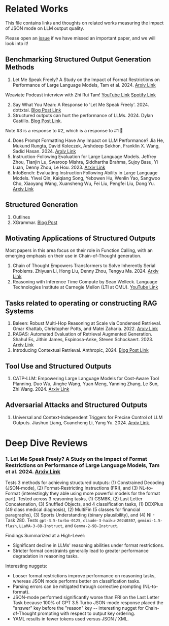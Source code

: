 # Related Works
This file contains links and thoughts on related works measuring the impact of JSON mode on LLM output quality.

Please open an [issue](https://github.com/weaviate/structured-rag/issues/new) if we have missed an important paper, and we will look into it!

## Benchmarking Structured Output Generation Methods
1. Let Me Speak Freely? A Study on the Impact of Format Restrictions on Performance of Large Language Models, Tam et al. 2024. [Arxiv Link](https://arxiv.org/pdf/2408.02442)

Weaviate Podcast interview with Zhi Rui Tam! [YouTube Link](https://www.youtube.com/watch?v=UsVIX9NJ_a4) [Spotify Link](https://spotifyanchor-web.app.link/e/KkmrH99LkOb)

2. Say What You Mean: A Response to 'Let Me Speak Freely'. 2024. dottxtai. [Blog Post Link](https://blog.dottxt.co/say-what-you-mean.html)
3. Structured outputs can hurt the performance of LLMs. 2024. Dylan Castillo. [Blog Post Link](https://dylancastillo.co/posts/say-what-you-mean-sometimes.html).

Note #3 is a response to #2, which is a response to #1 🤠

4. Does Prompt Formatting Have Any Impact on LLM Performance? Jia He, Mukund Rungta, David Koleczek, Arshdeep Sekhon, Franklin X. Wang, Sadid Hasan. 2024. [Arxiv Link](https://arxiv.org/pdf/2411.10541)
5. Instruction-Following Evaluation for Large Language Models. Jeffrey Zhou, Tianjin Lu, Swaroop Mishra, Siddhartha Brahma, Sujoy Basu, Yi Luan, Denny Zhou, Le Hou. 2023. [Arxiv Link](https://arxiv.org/abs/2311.07911)
6. InfoBench: Evaluating Instruction Following Ability in Large Language Models. Yiwei Qin, Kaiqiang Song, Yebowen Hu, Wenlin Yao, Sangwoo Cho, Xiaoyang Wang, Xuansheng Wu, Fei Liu, Pengfei Liu, Dong Yu. [Arxiv Link](https://arxiv.org/pdf/2401.03601)

## Structured Generation
1. Outlines
2. XGrammar. [Blog Post](https://blog.mlc.ai/2024/11/22/achieving-efficient-flexible-portable-structured-generation-with-xgrammar)

## Motivating Applications of Structured Outputs
Most papers in this area focus on their role in Function Calling, with an emerging emphasis on their use in Chain-of-Thought generation.
1. Chain of Thought Empowers Transformers to Solve Inherently Serial Problems. Zhiyuan Li, Hong Liu, Denny Zhou, Tengyu Ma. 2024. [Arxiv Link](https://arxiv.org/pdf/2402.12875)
2. Reasoning with Inference Time Compute by Sean Welleck. Language Technologies Institute at Carnegie Mellon (LTI at CMU). [YouTube Link](https://www.youtube.com/watch?v=lGr-O2rK7WQ)

## Tasks related to operating or constructing RAG Systems
1. Baleen: Robust Multi-Hop Reasoning at Scale via Condensed Retrieval. Omar Khattab, Christopher Potts, and Matei Zaharia. 2022. [Arxiv Link](https://arxiv.org/pdf/2101.00436)
2. RAGAS: Automated Evaluation of Retrieval Augmented Generation. Shahul Es, Jithin James, Espinosa-Anke, Steven Schockaert. 2023. [Arxiv Link](https://arxiv.org/abs/2309.15217)
3. Introducing Contextual Retrieval. Anthropic, 2024. [Blog Post Link](https://www.anthropic.com/news/contextual-retrieval)

## Tool Use and Structured Outputs
1. CATP-LLM: Empowering Large Language Models for Cost-Aware Tool Planning. Duo Wu, Jinghe Wang, Yuan Meng, Yanning Zhang, Le Sun, Zhi Wang. 2024. [Arxiv Link](https://arxiv.org/pdf/2411.16313)

## Adversarial Attacks and Structured Outputs
1. Universal and Context-Independent Triggers for Precise Control of LLM Outputs. Jiashuo Liang, Guancheng Li, Yang Yu. 2024. [Arxiv Link](https://arxiv.org/abs/2411.14738).

# Deep Dive Reviews

### 1. Let Me Speak Freely? A Study on the Impact of Format Restrictions on Performance of Large Language Models, Tam et al. 2024. [Arxiv Link](https://arxiv.org/pdf/2408.02442)

Tests 3 methods for achieving structured outputs: (1) Constrained Decoding (JSON-mode), (2) Format-Restricting Instructions (FRI), and (3) NL-to-Format (interestingly they able using more powerful models for the format part). Tested across 3 reasoning tasks, (1) GSM8K, (2) Last Letter Concatenation, (3) Shuffled Objects, and 4 classification tasks, (1) DDXPlus (49 class medical diagnosis), (2) MultiFin (5 classes for financial paragraphs), (3) Sports Understanding (binary plausibility), and (4) NI - Task 280. Tests `gpt-3.5-turbo-0125`, `claude-3-haiku-20240307`, `gemini-1.5-flash`, `LLaMA-3-8B-Instruct`, and `Gemma-2-9B-Instruct`.

Findings Summarized at a High-Level:
- Significant decline in LLMs' reasoning abilities under format restrictions.
- Stricter format constraints generally lead to greater performance degradation in reasoning tasks.

Interesting nuggets:
- Looser format restrictions improve performance on reasoning tasks, whereas JSON mode performs better on classification tasks.
- Parsing errors can be mitigated through corrective prompting (NL-to-format).
- JSON-mode performed significantly worse than FRI on the Last Letter Task because 100% of GPT 3.5 Turbo JSON-mode response placed the "answer" key before the "reason" key -- interesting nugget for Chain-of-Thought prompting with respect to output key ordering.
- YAML results in fewer tokens used versus JSON / XML.

